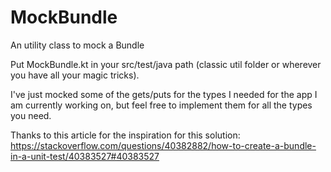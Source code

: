 # MockBundle
An utility class to mock a Bundle

Put MockBundle.kt in your src/test/java path (classic util folder or wherever you have all your magic tricks).

I've just mocked some of the gets/puts for the types I needed for the app I am currently working on, but feel free to implement them for all the types you need.


  
Thanks to this article for the inspiration for this solution: https://stackoverflow.com/questions/40382882/how-to-create-a-bundle-in-a-unit-test/40383527#40383527
